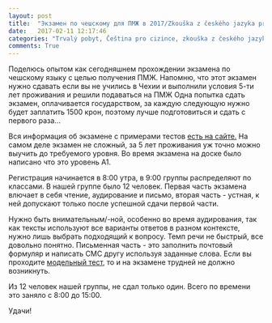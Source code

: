 ```yaml
---
layout: post
title:  "Экзамен по чешскому для ПМЖ в 2017/Zkouška z českého jazyka pro trvalý pobyt"
date:   2017-02-11 12:17:46
categories: "Trvalý pobyt, Čeština pro cizince, zkouška z českého jazyka pro trvalý pobyt"
comments: True
---
```


Поделюсь опытом как сегодняшнем прохождении экзамена по чешскому языку с целью получения ПМЖ. Напомню, что этот экзамен нужно сдавать если вы не учились в Чехии и выполнили условия 5-ти лет проживания и решили подаваться на ПМЖ
Одна попытка сдать экзамен, оплачивается государством, за каждую следующую нужно будет заплатить 1500 крон, поэтому лучше подготовиться и сдать с первого раза...
<!--more-->
Вся информация об экзамене с примерами тестов <a href="http://trvaly-pobyt.cestina-pro-cizince.cz/?p=&hl=ru_RU" target="_blank">есть на сайте.</a>
На самом деле экзамен не сложный, за 5 лет проживания уж точно можно выучить до требуемого уровня. Во время экзамена на доске было написано что это уровень А1.

Регистрация начинается в 8:00 утра, в 9:00 группы распределяют по классами. В нашей группе было 12 человек.
Первая часть экзамена влючает в себя чтение, аудирование и письмо, вторая часть - устная, к ней допускают только после успешной сдачи первой части.

Нужно быть внимательным/-ной, особенно во время аудирования, так как тексты используют все варианты ответов в разном контексте, нужно лишь выбрать подходящий к вопросу. Темп речи не быстрый, все довольно понятно.
Письменная часть - это заполнить почтовый формуляр и написать СМС другу используя заданные слова. Если вы проходите <a href="http://trvaly-pobyt.cestina-pro-cizince.cz/?p=interaktivni-modelovy-test-2016&hl=ru_RU" target="_blank"/>модельный тест</a>, то и на экзамене трудней не должно возникнуть.

Из 12 человек нашей группы, не сдал только один.
Всего по времени это заняло с 8:00 до 15:00.

Удачи!

